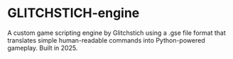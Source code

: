 # GLITCHSTICH-engine
A custom game scripting engine by Glitchstich using a .gse file format that translates simple human-readable commands into Python-powered gameplay. Built in 2025.
